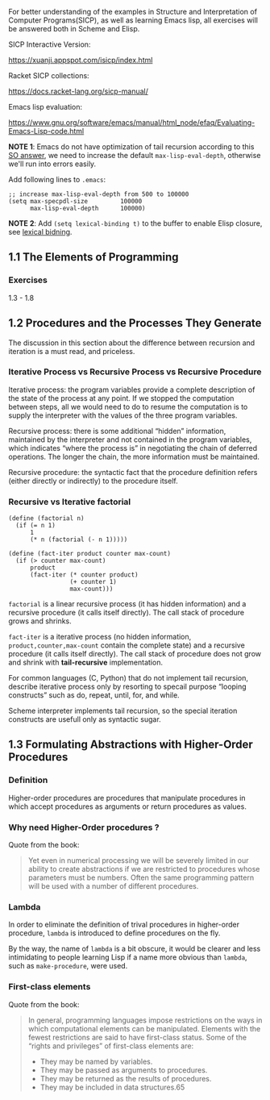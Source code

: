 For better understanding of the examples in Structure and Interpretation of Computer Programs(SICP), as well as learning Emacs lisp, all exercises will be answered both in Scheme and Elisp.

SICP Interactive Version:

https://xuanji.appspot.com/isicp/index.html

Racket SICP collections:

https://docs.racket-lang.org/sicp-manual/

Emacs lisp evaluation:

https://www.gnu.org/software/emacs/manual/html_node/efaq/Evaluating-Emacs-Lisp-code.html

**NOTE 1**: Emacs do not have optimization of tail recursion according to this [SO answer](https://stackoverflow.com/questions/38493904/why-is-there-no-tail-recursion-optimization-in-emacs-lisp-not-but-like-other-sc), we need to increase the default `max-lisp-eval-depth`, otherwise we'll run into errors easily.

Add following lines to `.emacs`:

```
;; increase max-lisp-eval-depth from 500 to 100000
(setq max-specpdl-size         100000
      max-lisp-eval-depth      100000)
```

**NOTE 2**: Add `(setq lexical-binding t)` to the buffer to enable Elisp closure, see [lexical bidning](https://www.emacswiki.org/emacs/LexicalBinding).

## 1.1 The Elements of Programming

### Exercises

1.3 - 1.8

## 1.2 Procedures and the Processes They Generate

The discussion in this section about the difference between recursion and iteration is a must read, and priceless.

### Iterative Process vs Recursive Process vs Recursive Procedure

Iterative process: the program variables provide a complete description of the state of the process at any point. If we stopped the computation between steps, all we would need to do to resume the computation is to supply the interpreter with the values of the three program variables.

Recursive process: there is some additional “hidden” information, maintained by the interpreter and not contained in the program variables, which indicates “where the process is” in negotiating the chain of deferred operations. The longer the chain, the more information must be maintained.

Recursive procedure: the syntactic fact that the procedure definition refers (either directly or indirectly) to the procedure itself.

### Recursive vs Iterative factorial

```
(define (factorial n)
  (if (= n 1)
      1
      (* n (factorial (- n 1)))))

(define (fact-iter product counter max-count)
  (if (> counter max-count)
      product
      (fact-iter (* counter product)
                 (+ counter 1)
                 max-count)))
```

`factorial` is a linear recursive process (it has hidden information) and a recursive procedure (it calls itself directly). The call stack of procedure grows and shrinks.

`fact-iter` is a iterative process (no hidden information, `product,counter,max-count` contain the complete state) and a recursive procedure (it calls itself directly). The call stack of procedure does not grow and shrink with **tail-recursive** implementation.

For common languages (C, Python) that do not implement tail recursion, describe iterative process only by resorting to specail purpose “looping constructs” such as do, repeat, until, for, and while.

Scheme interpreter implements tail recursion, so the special iteration constructs are usefull only as syntactic sugar.

## 1.3 Formulating Abstractions with Higher-Order Procedures

### Definition

Higher-order procedures are procedures that manipulate procedures in which accept procedures as arguments or return procedures as values.

### Why need Higher-Order procedures ?

Quote from the book:

> Yet even in numerical processing we will be severely limited in our ability to create abstractions if we are restricted to procedures whose parameters must be numbers. Often the same programming pattern will be used with a number of different procedures.

### Lambda

In order to eliminate the definition of trival procedures in higher-order procedure, `lambda` is introduced to define procedures on the fly.

By the way, the name of `lambda` is a bit obscure, it would be clearer and less intimidating to people learning Lisp if a name more obvious than `lambda`, such as `make-procedure`, were used.

### First-class elements

Quote from the book:

> In general, programming languages impose restrictions on the ways in which computational elements can be manipulated. Elements with the fewest restrictions are said to have first-class status. Some of the “rights and privileges” of first-class elements are:
> - They may be named by variables.
> - They may be passed as arguments to procedures.
> - They may be returned as the results of procedures.
> - They may be included in data structures.65
